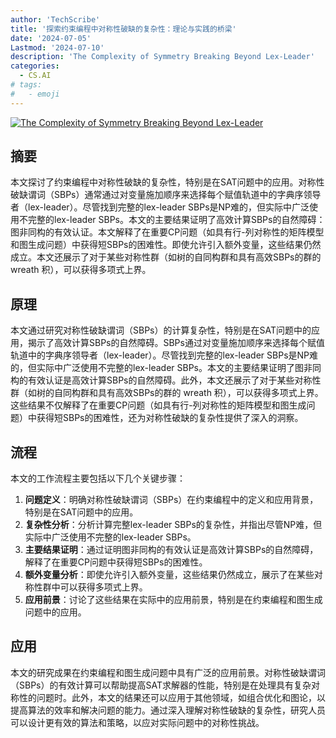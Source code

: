 ```yaml
---
author: 'TechScribe'
title: '探索约束编程中对称性破缺的复杂性：理论与实践的桥梁'
date: '2024-07-05'
Lastmod: '2024-07-10'
description: 'The Complexity of Symmetry Breaking Beyond Lex-Leader'
categories:
  - CS.AI
# tags:
#   - emoji
---
```


[![The Complexity of Symmetry Breaking Beyond Lex-Leader](https://arxiv-research-1301205113.cos.ap-guangzhou.myqcloud.com/images/2407.04419v1.pdf_0.jpg)](https://arxiv.org/abs/2407.04419v1)

## 摘要

本文探讨了约束编程中对称性破缺的复杂性，特别是在SAT问题中的应用。对称性破缺谓词（SBPs）通常通过对变量施加顺序来选择每个赋值轨道中的字典序领导者（lex-leader）。尽管找到完整的lex-leader SBPs是NP难的，但实际中广泛使用不完整的lex-leader SBPs。本文的主要结果证明了高效计算SBPs的自然障碍：图非同构的有效认证。本文解释了在重要CP问题（如具有行-列对称性的矩阵模型和图生成问题）中获得短SBPs的困难性。即使允许引入额外变量，这些结果仍然成立。本文还展示了对于某些对称性群（如树的自同构群和具有高效SBPs的群的 wreath 积），可以获得多项式上界。<!--more-->

## 原理

本文通过研究对称性破缺谓词（SBPs）的计算复杂性，特别是在SAT问题中的应用，揭示了高效计算SBPs的自然障碍。SBPs通过对变量施加顺序来选择每个赋值轨道中的字典序领导者（lex-leader）。尽管找到完整的lex-leader SBPs是NP难的，但实际中广泛使用不完整的lex-leader SBPs。本文的主要结果证明了图非同构的有效认证是高效计算SBPs的自然障碍。此外，本文还展示了对于某些对称性群（如树的自同构群和具有高效SBPs的群的 wreath 积），可以获得多项式上界。这些结果不仅解释了在重要CP问题（如具有行-列对称性的矩阵模型和图生成问题）中获得短SBPs的困难性，还为对称性破缺的复杂性提供了深入的洞察。

## 流程

本文的工作流程主要包括以下几个关键步骤：
1. **问题定义**：明确对称性破缺谓词（SBPs）在约束编程中的定义和应用背景，特别是在SAT问题中的应用。
2. **复杂性分析**：分析计算完整lex-leader SBPs的复杂性，并指出尽管NP难，但实际中广泛使用不完整的lex-leader SBPs。
3. **主要结果证明**：通过证明图非同构的有效认证是高效计算SBPs的自然障碍，解释了在重要CP问题中获得短SBPs的困难性。
4. **额外变量分析**：即使允许引入额外变量，这些结果仍然成立，展示了在某些对称性群中可以获得多项式上界。
5. **应用前景**：讨论了这些结果在实际中的应用前景，特别是在约束编程和图生成问题中的应用。

## 应用

本文的研究成果在约束编程和图生成问题中具有广泛的应用前景。对称性破缺谓词（SBPs）的有效计算可以帮助提高SAT求解器的性能，特别是在处理具有复杂对称性的问题时。此外，本文的结果还可以应用于其他领域，如组合优化和图论，以提高算法的效率和解决问题的能力。通过深入理解对称性破缺的复杂性，研究人员可以设计更有效的算法和策略，以应对实际问题中的对称性挑战。